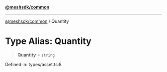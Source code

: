 [**@meshsdk/common**](../README.md)

***

[@meshsdk/common](../globals.md) / Quantity

# Type Alias: Quantity

> **Quantity** = `string`

Defined in: types/asset.ts:8
